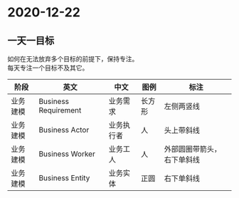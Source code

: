 # 2020-12-22

## 一天一目标

如何在无法放弃多个目标的前提下，保持专注。  
每天专注一个目标不及其它。  

|阶段|英文|中文|图例|标注|
|--|--|--|--|--|
|业务建模|Business Requirement|业务需求|长方形|左侧两竖线|
|业务建模|Business Actor|业务执行者|人|头上带斜线|
|业务建模|Business Worker|业务工人|人|外部圆圈带箭头，右下单斜线|
|业务建模|Business Entity|业务实体|正圆|右下单斜线|


